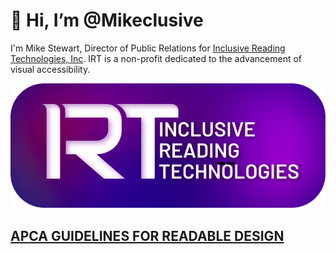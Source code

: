 # 👋 Hi, I’m @Mikeclusive
I'm Mike Stewart, Director of Public Relations for [Inclusive Reading Technologies, Inc](https://github.com/A11yReadTech). 
IRT is a non-profit dedicated to the advancement of visual accessibility.

<img src="https://raw.githubusercontent.com/A11yReadTech/.github/refs/heads/main/img/IRTtextPaths_v03.svg" width="720">

## [APCA GUIDELINES FOR READABLE DESIGN](https://www.readtech.org/ARC/)
<!---
Mikeclusive/Mikeclusive is a ✨ special ✨ repository because its `README.md` (this file) appears on your GitHub profile.
You can click the Preview link to take a look at your changes.
--->
